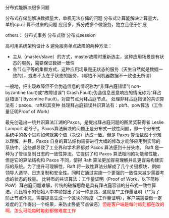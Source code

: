 分布式能解决很多问题

分布式存储能解决数据量大，单机无法存储的问题
分布式计算能解决计算量大，单机cpu计算不过来的问题
应用多，拆分成多个微服务，独立且便于扩展




others：
分布式事务
分布式锁
分布式session


高可用系统架构设计 & 避免服务单点故障的两种方法：
- 主从（master/slave）的方式，master故障时重新选主，这种应用场景是有状态的服务，需要保证数据一致性
- 各节点平等的集群方式，这种应用场景是无状态的服务（天生自然就是数据一致的），或者不太在乎状态的服务，（哪怕不同机器数据不一致也无所谓）

一般地，把出现故障但不会伪造信息的情况称为“非拜占庭错误”( non-byzantine fault)或“故障错误”( Crash Fault);伪造信息恶意响应的情况称为“拜占庭错误”( Byzantine Fault)，对应节点为拜占庭节点。
处理非拜占庭错误的共识算法有：paxos、raft和其变种
处理拜占庭错误共识算法有：pbft、pow算法（工作量证明Proof of Work）

最先创造出一统共识算法江湖的Paxos，是提出拜占庭问题的图灵奖获得者 Leslie Lamport 老爷子。Paxos算法解决的问题正是分布式一致性问题，即一个分布式系统中的各个进程如何就某个值（决议）达成一致。但是 Paxos 算法依然十分难以理解。并且，Paxos 自身的算法结构需要进行大幅的修改才能够应用到实际的系统中。这些都导致了工业界和学术界都对 Paxos 算法感到十分头疼。
Raft 是一种为了管理复制日志的一致性算法。它提供了和 Paxos 算法相同的功能和性能，但是它的算法结构和 Paxos 不同，使得 Raft 算法更加容易理解并且更容易构建实际的系统。为了提升可理解性，Raft 将一致性算法分解成了几个关键模块，例如领导人选举、日志复制和安全性。同时它通过实施一个更强的一致性来减少需要考虑的状态的数量。
比特币的共识算法：工作量证明（Proof of Work，以下简称 PoW）拜占庭问题难解，传统的破解思路是具有拜占庭容错的分布式一致性算法。而比特币的创始人中本聪提出了另一种思路，这就是**工作量证明（**为了防止节点作恶，需要提高生成一个区块的难度（工作量证明），客户端需要做一定难度的工作得出一个结果，来防止卧底节点做恶）<font color=red>但是客户端是每时每刻都在改的啊，怎么可能每时每刻都做难度工作</font>